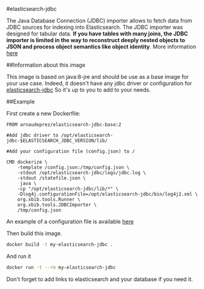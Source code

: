 #elasticsearch-jdbc

The Java Database Connection (JDBC) importer allows to fetch data from JDBC sources for indexing into Elasticsearch.
The JDBC importer was designed for tabular data. **If you have tables with many joins, the JDBC importer is limited in the way to reconstruct deeply nested objects to JSON and process object semantics like object identity**.
More information [here](https://github.com/jprante/elasticsearch-jdbc)

##Information about this image

This image is based on java:8-jre and should be use as a base image for your use case.
Indeed, it doesn't have any jdbc driver or configuration for [elasticsearch-jdbc](https://github.com/jprante/elasticsearch-jdbc)
So it's up to you to add to your needs.

##Example

First create a new Dockerfile:

```docker
FROM arnaudeprez/elasticsearch-jdbc-base:2

#Add jdbc driver to /opt/elasticsearch-jdbc-$ELASTICSEARCH_JDBC_VERSION/lib/

#Add your configuration file (config.json) to /

CMD dockerize \
    -template /config.json:/tmp/config.json \
    -stdout /opt/elasticsearch-jdbc/logs/jdbc.log \
    -stdout /statefile.json \
     java \
    -cp "/opt/elasticsearch-jdbc/lib/*" \
    -Dlog4j.configurationFile=/opt/elasticsearch-jdbc/bin/log4j2.xml \
    org.xbib.tools.Runner \
    org.xbib.tools.JDBCImporter \
    /tmp/config.json
```

An example of a configuration file is available [here](https://github.com/jprante/elasticsearch-jdbc/blob/master/docker-example/config.json)

Then build this image.

```sh
docker build -t my-elasticsearch-jdbc .
```

And run it

```sh
docker run -t --rm my-elasticsearch-jdbc
```

Don't forget to add links to elasticsearch and your database if you need it.
